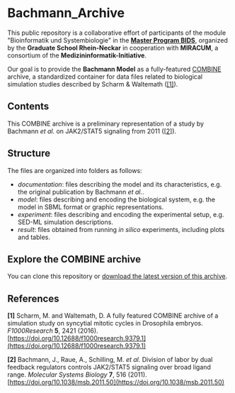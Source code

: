 # Bachmann_Archive

This public repository is a collaborative effort of participants of the module "Bioinformatik und Systembiologie" in the [**Master Program BIDS**](https://www.master-bids.hs-mannheim.de/), organized by the **Graduate School Rhein-Neckar** in cooperation with **MIRACUM**, a consortium of the **Medizininformatik-Initiative**.

Our goal is to provide the **Bachmann Model** as a fully-featured [COMBINE](https://combinearchive.org/index/) archive, a standardized container for data files related to biological simulation studies  described by Scharm & Waltemath ([[1]](https://doi.org/10.12688/f1000research.9379.1)).

## Contents

This COMBINE archive is a preliminary representation of a study by Bachmann *et al.* on JAK2/STAT5 signaling from 2011 ([[2]](https://doi.org/10.1038/msb.2011.50)).

## Structure

The files are organized into folders as follows:
- *documentation*: files describing the model and its characteristics, e.g. the original publication by Bachmann *et al.*.
- *model*: files describing and encoding the biological system, e.g. the model in SBML format or graphic representations.
- *experiment*: files describing and encoding the experimental setup, e.g. SED-ML simulation descriptions.
- *result*: files obtained from running *in silico* experiments, including plots and tables.

## Explore the COMBINE archive

You can clone this repository or [download the latest version of this archive](https://github.com/ahodelin/Bachmann_Archive/archive/refs/heads/main.zip).

## References
**[1]** Scharm, M. and Waltemath, D. A fully featured COMBINE archive of a simulation study on syncytial mitotic cycles in Drosophila embryos. _F1000Research_ **5**, 2421 (2016). [https://doi.org/10.12688/f1000research.9379.1](https://doi.org/10.12688/f1000research.9379.1)

**[2]** Bachmann, J., Raue, A., Schilling, M. _et al._ Division of labor by dual feedback regulators controls JAK2/STAT5 signaling over broad ligand range. _Molecular Systems Biology_ **7**, 516 (2011). [https://doi.org/10.1038/msb.2011.50](https://doi.org/10.1038/msb.2011.50)
